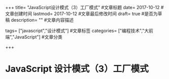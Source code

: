 +++
title= "JavaScript设计模式（3）工厂模式" #文章标题
date= 2017-10-12 #文章创建时间
lastmod= 2017-10-12 #文章最后修改时间
draft= true #是否为草稿
description= "" #文章内容描述

tags= ["javascript","设计模式"] #文章标签
categories= ["编程技术","大前端","JavaScript"] #文章分类

+++

# JavaScript 设计模式（3）工厂模式
